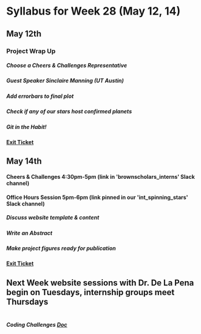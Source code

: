 # Syllabus for Week 28 (May 12, 14)



## May 12th
### Project Wrap Up
##### Choose a Cheers & Challenges Representative
##### Guest Speaker Sinclaire Manning (UT Austin)
##### Add errorbars to final plot
##### Check if any of our stars host confirmed planets
##### Git in the Habit!
#### [Exit Ticket](https://docs.google.com/forms/d/e/1FAIpQLSfftMKYctEGVfuiOdgorBKmERJeUBgbRL4rlHf1-kWgpKU_Tg/viewform?usp=sf_link)


## May 14th
#### Cheers & Challenges 4:30pm-5pm (link in 'brownscholars_interns' Slack channel)
#### Office Hours Session 5pm-6pm (link pinned in our 'int_spinning_stars' Slack channel)
##### Discuss website template & content
##### Write an Abstract
##### Make project figures ready for publication
#### [Exit Ticket](https://docs.google.com/forms/d/e/1FAIpQLSfftMKYctEGVfuiOdgorBKmERJeUBgbRL4rlHf1-kWgpKU_Tg/viewform?usp=sf_link)



## Next Week website sessions with Dr. De La Pena begin on Tuesdays, internship groups meet Thursdays




#

##### Coding Challenges [Doc](https://docs.google.com/document/d/1xoyeqE8w0tyK_hlowYnQ2okiOoTam57leU2cLRjwYmk/edit?usp=sharing)
